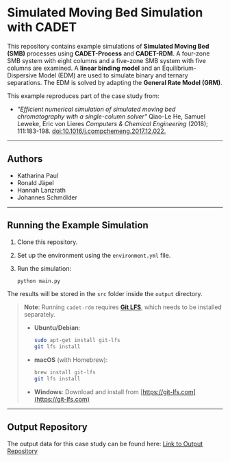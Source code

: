 # Simulated Moving Bed Simulation with CADET

This repository contains example simulations of **Simulated Moving Bed (SMB)** processes using **CADET-Process** and **CADET-RDM**. A four-zone SMB system with eight columns and a five-zone SMB system with five columns are examined. A **linear binding model** and an Equilibrium-Dispersive Model (EDM) are used to simulate binary and ternary separations. The EDM is solved by adapting the **General Rate Model (GRM)**.

This example reproduces part of the case study from:

* *"Efficient numerical simulation of simulated moving bed chromatography with a single-column solver"*
  Qiao-Le He, Samuel Leweke, Eric von Lieres
  *Computers & Chemical Engineering* (2018); 111:183-198.
  [doi:10.1016/j.compchemeng.2017.12.022.](https://www.sciencedirect.com/science/article/pii/S0098135417304520)

---

## Authors

* Katharina Paul
* Ronald Jäpel
* Hannah Lanzrath
* Johannes Schmölder

---

## Running the Example Simulation

1. Clone this repository.
2. Set up the environment using the `environment.yml` file.
3. Run the simulation:

   ```bash
   python main.py
   ```

The results will be stored in the `src` folder inside the `output` directory.

> **Note**: Running `cadet-rdm` requires [**Git LFS**](https://git-lfs.com/), which needs to be installed separately.
>
> * **Ubuntu/Debian**:
>
>   ```bash
>   sudo apt-get install git-lfs
>   git lfs install
>   ```
>
> * **macOS** (with Homebrew):
>
>   ```bash
>   brew install git-lfs
>   git lfs install
>   ```
>
> * **Windows**:
>   Download and install from [https://git-lfs.com](https://git-lfs.com)

---

## Output Repository

The output data for this case study can be found here:
[Link to Output Repository](https://github.com/cadet/RDM-Example-Simulated-Moving-Bed-Output)